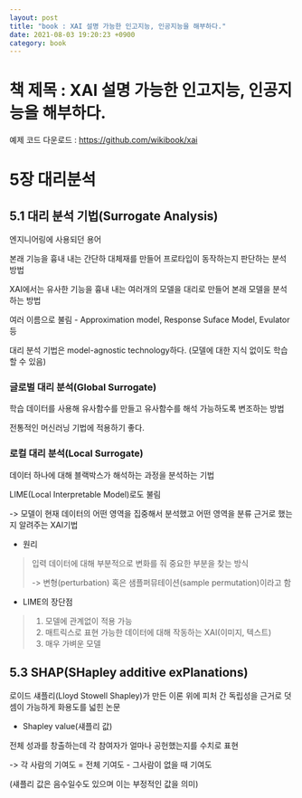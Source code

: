```yaml
---
layout: post
title: "book : XAI 설명 가능한 인고지능, 인공지능을 해부하다."
date: 2021-08-03 19:20:23 +0900
category: book
---
```


# 책 제목 :  XAI 설명 가능한 인고지능, 인공지능을 해부하다.

예제 코드 다운로드 : https://github.com/wikibook/xai



# 5장 대리분석

## 5.1 대리 분석 기법(Surrogate Analysis)

엔지니어링에 사용되던 용어

본래 기능을 흉내 내는 간단하 대체재를 만들어 프로타입이 동작하는지 판단하는 분석 방법

XAI에서는 유사한 기능을 흉내 내는 여러개의 모델을 대리로 만들어 본래 모델을 분석하는 방법

여러 이름으로 불림 - Approximation model, Response Suface Model, Evulator등 

대리 분석 기법은 model-agnostic technology하다. (모델에 대한 지식 없이도 학습할 수 있음)



### 글로벌 대리 분석(Global Surrogate)

학습 데이터를 사용해 유사함수를 만들고 유사함수를 해석 가능하도록 변조하는 방법

전통적인 머신러닝 기법에 적용하기 좋다.

### 로컬 대리 분석(Local Surrogate)

데이터 하나에 대해 블랙박스가 해석하는 과정을 분석하는 기법

LIME(Local Interpretable Model)로도 불림

-> 모델이 현재 데이터의 어떤 영역을 집중해서 분석했고 어떤 영역을 분류 근거로 했는지 알려주는 XAI기법

- 원리

> 입력 데이터에 대해 부분적으로 변화를 줘 중요한 부분을 찾는 방식
>
> -> 변형(perturbation) 혹은 샘플퍼뮤테이션(sample permutation)이라고 함 

- LIME의 장단점

> 1. 모델에 관계없이 적용 가능 
> 2. 매트릭스로 표현 가능한 데이터에 대해 작동하는 XAI(이미지, 텍스트)
> 3. 매우 가벼운 모델 

## 5.3 SHAP(SHapley additive exPlanations)

로이드 섀플리(Lloyd Stowell Shapley)가 만든 이론 위에 피처 간 독립성을 근거로 덧셈이 가능하게 화용도를 넓힌 논문

- Shapley value(섀플리 값)

전체 성과를 창출하는데 각 참여자가 얼마나 공헌했는지를 수치로 표현 

-> 각 사람의 기여도 = 전체 기여도 - 그사람이 없을 때 기여도

(섀플리 값은 음수일수도 있으며 이는 부정적인 값을 의미)



